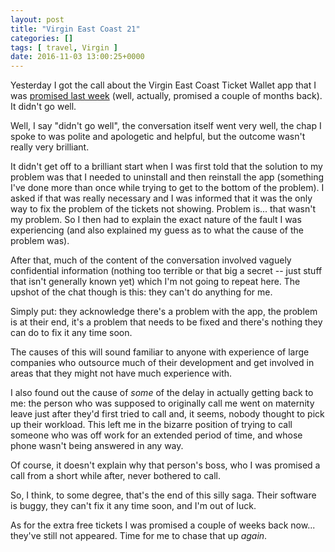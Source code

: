 ```yaml
---
layout: post
title: "Virgin East Coast 21"
categories: []
tags: [ travel, Virgin ]
date: 2016-11-03 13:00:25+0000
---
```


Yesterday I got the call about the Virgin East Coast Ticket Wallet app that
I was [promised last week](/2016/10/29/virgin_east_coast_20.html) (well,
actually, promised a couple of months back). It didn't go well.

Well, I say "didn't go well", the conversation itself went very well, the
chap I spoke to was polite and apologetic and helpful, but the outcome
wasn't really very brilliant.

It didn't get off to a brilliant start when I was first told that the
solution to my problem was that I needed to uninstall and then reinstall the
app (something I've done more than once while trying to get to the bottom of
the problem). I asked if that was really necessary and I was informed that
it was the only way to fix the problem of the tickets not showing. Problem
is... that wasn't my problem. So I then had to explain the exact nature of
the fault I was experiencing (and also explained my guess as to what the
cause of the problem was).

After that, much of the content of the conversation involved vaguely
confidential information (nothing too terrible or that big a secret -- just
stuff that isn't generally known yet) which I'm not going to repeat here.
The upshot of the chat though is this: they can't do anything for me.

Simply put: they acknowledge there's a problem with the app, the problem is
at their end, it's a problem that needs to be fixed and there's nothing they
can do to fix it any time soon.

The causes of this will sound familiar to anyone with experience of large
companies who outsource much of their development and get involved in areas
that they might not have much experience with.

I also found out the cause of *some* of the delay in actually getting back
to me: the person who was supposed to originally call me went on maternity
leave just after they'd first tried to call and, it seems, nobody thought to
pick up their workload. This left me in the bizarre position of trying to
call someone who was off work for an extended period of time, and whose
phone wasn't being answered in any way.

Of course, it doesn't explain why that person's boss, who I was promised a
call from a short while after, never bothered to call.

So, I think, to some degree, that's the end of this silly saga. Their
software is buggy, they can't fix it any time soon, and I'm out of luck.

As for the extra free tickets I was promised a couple of weeks back now...
they've still not appeared. Time for me to chase that up *again*.
